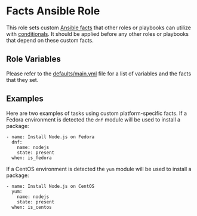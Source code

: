 # Facts Ansible Role

This role sets custom [Ansible facts](http://docs.ansible.com/ansible/playbooks_variables.html#information-discovered-from-systems-facts) that other roles or playbooks can utilize with [conditionals](http://docs.ansible.com/ansible/playbooks_conditionals.html). It should be applied before any other roles or playbooks that depend on these custom facts.

## Role Variables

Please refer to the [defaults/main.yml](https://github.com/avtar/ansible-facts/blob/master/defaults/main.yml) file for a list of variables and the facts that they set.

## Examples

Here are two examples of tasks using custom platform-specific facts. If a Fedora environment is detected the ``dnf`` module will be used to install a package:

```
- name: Install Node.js on Fedora
  dnf:
    name: nodejs
    state: present
  when: is_fedora
```

If a CentOS environment is detected the ``yum`` module will be used to install a package:

```
- name: Install Node.js on CentOS
  yum:
    name: nodejs
    state: present
  when: is_centos
```
